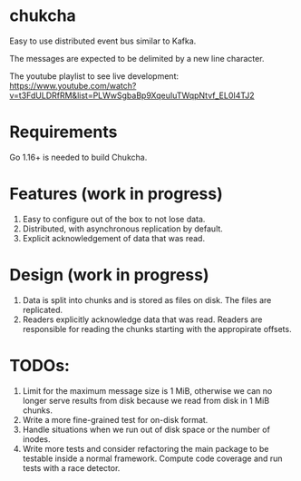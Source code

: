 # chukcha
Easy to use distributed event bus similar to Kafka.

The messages are expected to be delimited by a new line character.

The youtube playlist to see live development: https://www.youtube.com/watch?v=t3FdULDRfRM&list=PLWwSgbaBp9XqeuIuTWqpNtvf_EL0I4TJ2

# Requirements

Go 1.16+ is needed to build Chukcha.

# Features (work in progress)

1. Easy to configure out of the box to not lose data.
2. Distributed, with asynchronous replication by default.
3. Explicit acknowledgement of data that was read.

# Design (work in progress)

1. Data is split into chunks and is stored as files on disk. The files are replicated.
2. Readers explicitly acknowledge data that was read. Readers are responsible for reading the chunks starting with the appropirate offsets.

# TODOs:

1. Limit for the maximum message size is 1 MiB, otherwise we can no longer serve results from disk because we read from disk in 1 MiB chunks.
2. Write a more fine-grained test for on-disk format.
3. Handle situations when we run out of disk space or the number of inodes.
4. Write more tests and consider refactoring the main package to be testable inside a normal framework. Compute code coverage and run tests with a race detector.
